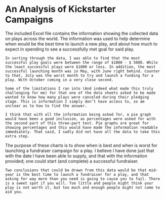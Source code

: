 # An Analysis of Kickstarter Campaigns
The included Excel file contains the information showing the collected data on plays across the world. The information was used to help determine when would be the best time to launch a new play, and about how much to expect in spending to see a successfully met goal for said play.

	In sorting through the data, I was able to find that the most successful play goals were between the range of $1000 - $ 5000. While the least successful plays were $1000 or less. In addition, the most successful launching month was in May, with June right behind. Counter to that, July was the worst month to try and launch a funding for a play. With October coming in a very close second.

	Some of the limitations I ran into (And indeed what made this truly challenging for me) for that one of the data sheets asked to be made wanted to know how many plays were canceled during their pledging stage. This is information I simply don’t have access to, so am unclear as to how to find the answer.

	I think that with all the information being asked for, a pie graph would have been a good inclusion, as percentages were asked for with the second part of this three-part test. Pie graphs are great for showing percentages and this would have made the information readable immediately. That said, I sadly did not have all the data to take this extra step. 

The purpose of these charts is to show when is best and when is worst for launching a fundraiser campaign for a play. I believe I have done just that with the date I have been able to supply, and that with the information provided; one could start (and complete) a successful fundraiser.

	Two conclusions that could be drawn from this data would be that mid-year is the best time to launch a fundraiser for a play, and that asking for way more than you need is going to cause you to fail. There is a sweet spot if you will. Too little and people might think your play is not worth it, but too much and enough people might not come to aid you.
